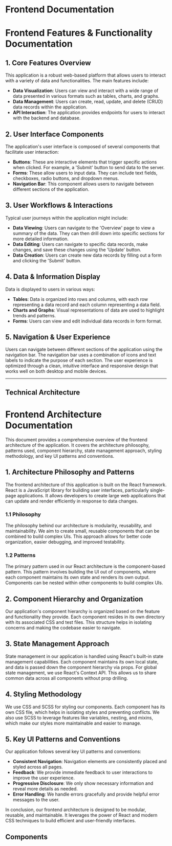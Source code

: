 # Frontend Documentation

# Frontend Features & Functionality Documentation

## 1. Core Features Overview

This application is a robust web-based platform that allows users to interact with a variety of data and functionalities. The main features include:

- **Data Visualization**: Users can view and interact with a wide range of data presented in various formats such as tables, charts, and graphs.
- **Data Management**: Users can create, read, update, and delete (CRUD) data records within the application.
- **API Interaction**: The application provides endpoints for users to interact with the backend and database.

## 2. User Interface Components

The application's user interface is composed of several components that facilitate user interaction:

- **Buttons**: These are interactive elements that trigger specific actions when clicked. For example, a 'Submit' button to send data to the server.
- **Forms**: These allow users to input data. They can include text fields, checkboxes, radio buttons, and dropdown menus.
- **Navigation Bar**: This component allows users to navigate between different sections of the application.

## 3. User Workflows & Interactions

Typical user journeys within the application might include:

- **Data Viewing**: Users can navigate to the 'Overview' page to view a summary of the data. They can then drill down into specific sections for more detailed information.
- **Data Editing**: Users can navigate to specific data records, make changes, and save these changes using the 'Update' button.
- **Data Creation**: Users can create new data records by filling out a form and clicking the 'Submit' button.

## 4. Data & Information Display

Data is displayed to users in various ways:

- **Tables**: Data is organized into rows and columns, with each row representing a data record and each column representing a data field.
- **Charts and Graphs**: Visual representations of data are used to highlight trends and patterns.
- **Forms**: Users can view and edit individual data records in form format.

## 5. Navigation & User Experience

Users can navigate between different sections of the application using the navigation bar. The navigation bar uses a combination of icons and text labels to indicate the purpose of each section. The user experience is optimized through a clean, intuitive interface and responsive design that works well on both desktop and mobile devices.

---

## Technical Architecture

# Frontend Architecture Documentation

This document provides a comprehensive overview of the frontend architecture of the application. It covers the architecture philosophy, patterns used, component hierarchy, state management approach, styling methodology, and key UI patterns and conventions.

## 1. Architecture Philosophy and Patterns

The frontend architecture of this application is built on the React framework. React is a JavaScript library for building user interfaces, particularly single-page applications. It allows developers to create large web applications that can update and render efficiently in response to data changes.

### 1.1 Philosophy

The philosophy behind our architecture is modularity, reusability, and maintainability. We aim to create small, reusable components that can be combined to build complex UIs. This approach allows for better code organization, easier debugging, and improved testability.

### 1.2 Patterns

The primary pattern used in our React architecture is the component-based pattern. This pattern involves building the UI out of components, where each component maintains its own state and renders its own output. Components can be nested within other components to build complex UIs.

## 2. Component Hierarchy and Organization

Our application's component hierarchy is organized based on the feature and functionality they provide. Each component resides in its own directory with its associated CSS and test files. This structure helps in isolating concerns and making the codebase easier to navigate.

## 3. State Management Approach

State management in our application is handled using React's built-in state management capabilities. Each component maintains its own local state, and data is passed down the component hierarchy via props. For global state management, we use React's Context API. This allows us to share common data across all components without prop drilling.

## 4. Styling Methodology

We use CSS and SCSS for styling our components. Each component has its own CSS file, which helps in isolating styles and preventing conflicts. We also use SCSS to leverage features like variables, nesting, and mixins, which make our styles more maintainable and easier to manage.

## 5. Key UI Patterns and Conventions

Our application follows several key UI patterns and conventions:

- **Consistent Navigation**: Navigation elements are consistently placed and styled across all pages.
- **Feedback**: We provide immediate feedback to user interactions to improve the user experience.
- **Progressive Disclosure**: We only show necessary information and reveal more details as needed.
- **Error Handling**: We handle errors gracefully and provide helpful error messages to the user.

In conclusion, our frontend architecture is designed to be modular, reusable, and maintainable. It leverages the power of React and modern CSS techniques to build efficient and user-friendly interfaces.

## Components

